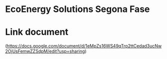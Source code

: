 # EcoEnergy Solutions Segona Fase

# Link document
(https://docs.google.com/document/d/1eMpZs16WS49qTrp2ttCedad3ucNw2OjUsFemwZZSdpM/edit?usp=sharing)
